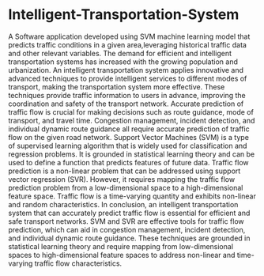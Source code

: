 # Intelligent-Transportation-System
A Software application developed using SVM machine learning model that predicts traffic conditions in a given area,leveraging historical traffic data and other relevant variables.
The demand for efficient and intelligent transportation systems has increased with the growing population and urbanization. An intelligent transportation system applies innovative and advanced techniques to provide intelligent services to different modes of transport, making the transportation system more effective. These techniques provide traffic information to users in advance, improving the coordination and safety of the transport network. Accurate prediction of traffic flow is crucial for making decisions such as route guidance, mode of transport, and travel time. Congestion management, incident detection, and individual dynamic route guidance all require accurate prediction of traffic flow on the given road network.
Support Vector Machines (SVM) is a type of supervised learning algorithm that is widely used for classification and regression problems. It is grounded in statistical learning theory and can be used to define a function that predicts features of future data. Traffic flow prediction is a non-linear problem that can be addressed using support vector regression (SVR). However, it requires mapping the traffic flow prediction problem from a low-dimensional space to a high-dimensional feature space. Traffic flow is a time-varying quantity and exhibits non-linear and random characteristics.
In conclusion, an intelligent transportation system that can accurately predict traffic flow is essential for efficient and safe transport networks. SVM and SVR are effective tools for traffic flow prediction, which can aid in congestion management, incident detection, and individual dynamic route guidance. These techniques are grounded in statistical learning theory and require mapping from low-dimensional spaces to high-dimensional feature spaces to address non-linear and time-varying traffic flow characteristics.
